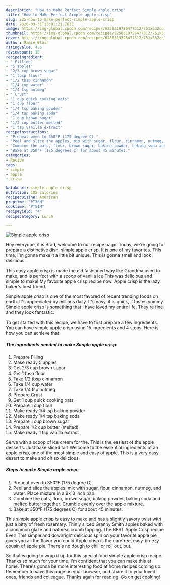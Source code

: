 ```yaml
---
description: "How to Make Perfect Simple apple crisp"
title: "How to Make Perfect Simple apple crisp"
slug: 225-how-to-make-perfect-simple-apple-crisp
date: 2020-03-31T15:01:21.762Z
image: https://img-global.cpcdn.com/recipes/6258319726477312/751x532cq70/simple-apple-crisp-recipe-main-photo.jpg
thumbnail: https://img-global.cpcdn.com/recipes/6258319726477312/751x532cq70/simple-apple-crisp-recipe-main-photo.jpg
cover: https://img-global.cpcdn.com/recipes/6258319726477312/751x532cq70/simple-apple-crisp-recipe-main-photo.jpg
author: Mamie Blair
ratingvalue: 4.6
reviewcount: 10
recipeingredient:
- " Filling"
- "5 apples"
- "2/3 cup brown sugar"
- "1 tbsp flour"
- "1/2 tbsp cinnamon"
- "1/4 cup water"
- "1/4 tsp nutmeg"
- " Crust"
- "1 cup quick cooking oats"
- "1 cup flour"
- "1/4 tsp baking powder"
- "1/4 tsp baking soda"
- "1 cup brown sugar"
- "1/2 cup butter melted"
- "1 tsp vanilla extract"
recipeinstructions:
- "Preheat oven to 350°F (175 degree C)."
- "Peel and slice the apples, mix with sugar, flour, cinnamon, nutmeg, and water. Place mixture in a 9x13 inch pan."
- "Combine the oats, flour, brown sugar, baking powder, baking soda and melted butter together. Crumble evenly over the apple mixture."
- "Bake at 350°F (175 degrees C) for about 45 minutes."
categories:
- Recipe
tags:
- simple
- apple
- crisp

katakunci: simple apple crisp 
nutrition: 105 calories
recipecuisine: American
preptime: "PT38M"
cooktime: "PT51M"
recipeyield: "4"
recipecategory: Lunch

---
```



![Simple apple crisp](https://img-global.cpcdn.com/recipes/6258319726477312/751x532cq70/simple-apple-crisp-recipe-main-photo.jpg)

Hey everyone, it is Brad, welcome to our recipe page. Today, we're going to prepare a distinctive dish, simple apple crisp. It is one of my favorites. This time, I'm gonna make it a little bit unique. This is gonna smell and look delicious.

This easy apple crisp is made the old fashioned way like Grandma used to make, and is perfect with a scoop of vanilla ice This was delicious and simple to make! My favorite apple crisp recipe now. Apple crisp is the lazy baker&#39;s best friend.

Simple apple crisp is one of the most favored of recent trending foods on earth. It's appreciated by millions daily. It's easy, it is quick, it tastes yummy. Simple apple crisp is something that I have loved my entire life. They're fine and they look fantastic.


To get started with this recipe, we have to first prepare a few ingredients. You can have simple apple crisp using 15 ingredients and 4 steps. Here is how you can achieve that.

##### The ingredients needed to make Simple apple crisp:

1. Prepare  Filling
1. Make ready 5 apples
1. Get 2/3 cup brown sugar
1. Get 1 tbsp flour
1. Take 1/2 tbsp cinnamon
1. Take 1/4 cup water
1. Take 1/4 tsp nutmeg
1. Prepare  Crust
1. Get 1 cup quick cooking oats
1. Prepare 1 cup flour
1. Make ready 1/4 tsp baking powder
1. Make ready 1/4 tsp baking soda
1. Prepare 1 cup brown sugar
1. Prepare 1/2 cup butter (melted)
1. Make ready 1 tsp vanilla extract


Serve with a scoop of ice cream for the. This is the easiest of the apple desserts. Just bake sliced tart Welcome to the essential ingredients of an apple crisp, one of the most simple and easy of apple. This is a very easy desert to make and oh so delicious. 

##### Steps to make Simple apple crisp:

1. Preheat oven to 350°F (175 degree C).
1. Peel and slice the apples, mix with sugar, flour, cinnamon, nutmeg, and water. Place mixture in a 9x13 inch pan.
1. Combine the oats, flour, brown sugar, baking powder, baking soda and melted butter together. Crumble evenly over the apple mixture.
1. Bake at 350°F (175 degrees C) for about 45 minutes.


This simple apple crisp is easy to make and has a slightly savory twist with just a bitty of fresh rosemary. Thinly sliced Granny Smith apples baked with a cinnamon glaze and oatmeal crumb topping. The BEST Apple Crisp recipe Ever! This simple and downright delicious spin on your favorite apple pie gives you all the flavor you could Apple crisp is the carefree, easy-breezy cousin of apple pie. There&#39;s no dough to chill or roll out, but. 

So that is going to wrap it up for this special food simple apple crisp recipe. Thanks so much for your time. I'm confident that you can make this at home. There's gonna be more interesting food at home recipes coming up. Remember to save this page on your browser, and share it to your loved ones, friends and colleague. Thanks again for reading. Go on get cooking!
